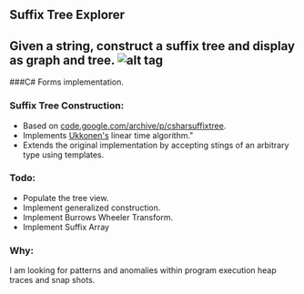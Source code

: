 Suffix Tree Explorer
-------------------
Given a string, construct a suffix tree and display as graph and tree.
![alt tag](https://raw.github.com/mrkcass/SuffixTreeExplorer/master/Docs/sufftree01.jpg)
-------------------------

###C# Forms implementation.

### Suffix Tree Construction:
* Based on [code.google.com/archive/p/csharsuffixtree](https://code.google.com/archive/p/csharsuffixtree).
* Implements [Ukkonen's](https://en.wikipedia.org/wiki/Ukkonen%27s_algorithm) linear time algorithm."
* Extends the original implementation by accepting stings of an arbitrary type using templates.

### Todo:
* Populate the tree view. 
* Implement generalized construction.
* Implement Burrows Wheeler Transform.
* Implement Suffix Array

### Why:
I am looking for patterns and anomalies within program execution heap traces and snap shots.
